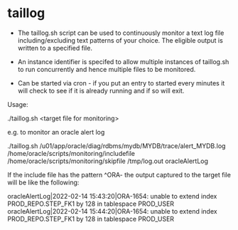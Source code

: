 taillog
=======

* The taillog.sh script can be used to continuously monitor a text log file including/excluding text patterns of your choice. The eligible output is written to a specified file.

* An instance identifier is specifed to allow multiple instances of taillog.sh to run concurrently and hence multiple files to be monitored.

* Can be started via cron - if you put an entry to started every minutes it will check to see if it is already running and if so will exit.

Usage:

./taillog.sh \<target file for monitoring\> <includefile> <excludefile> <target outputfile> <instance identifier>

e.g. to monitor an oracle alert log

./taillog.sh /u01/app/oracle/diag/rdbms/mydb/MYDB/trace/alert_MYDB.log /home/oracle/scripts/monitoring/includefile /home/oracle/scripts/monitoring/skipfile /tmp/log.out oracleAlertLog

If the include file has the pattern ^ORA- the output captured to the target file will be like the following:

oracleAlertLog|2022-02-14 15:43:20|ORA-1654: unable to extend index PROD_REPO.STEP_FK1 by 128 in tablespace PROD_USER
oracleAlertLog|2022-02-14 15:44:20|ORA-1654: unable to extend index PROD_REPO.STEP_FK1 by 128 in tablespace PROD_USER
